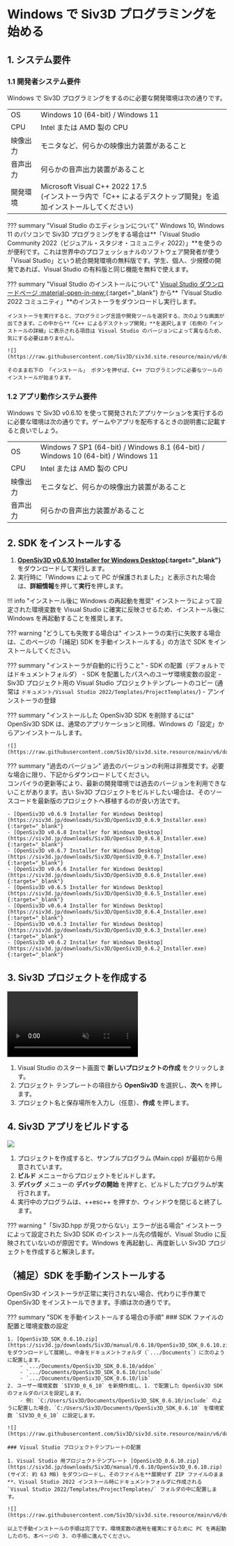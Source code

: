 # Windows で Siv3D プログラミングを始める

## 1. システム要件
### 1.1 開発者システム要件
Windows で Siv3D プログラミングをするのに必要な開発環境は次の通りです。

|  |  |
|--|--|
| OS | Windows 10 (64-bit) /  Windows 11 |
| CPU | Intel または AMD 製の CPU |
| 映像出力 | モニタなど、何らかの映像出力装置があること |
| 音声出力 | 何らかの音声出力装置があること |
| 開発環境 | Microsoft Visual C++ 2022 17.5<br>(インストーラ内で「C++ によるデスクトップ開発」を追加インストールしてください) |

??? summary "Visual Studio のエディションについて"
	Windows 10, Windows 11 のパソコンで Siv3D プログラミングをする場合は**「Visual Studio Community 2022（ビジュアル・スタジオ・コミュニティ 2022）」**を使うのが便利です。これは世界中のプロフェッショナルのソフトウェア開発者が使う「Visual Studio」という統合開発環境の無料版です。学生、個人、少規模の開発であれば、Visual Studio の有料版と同じ機能を無料で使えます。

??? summary "Visual Studio のインストールについて"
	[Visual Studio ダウンロードページ :material-open-in-new:](https://visualstudio.microsoft.com/ja/downloads/){:target="_blank"} から**「Visual Studio 2022 コミュニティ」**のインストーラをダウンロードし実行します。

	インストーラを実行すると、プログラミング言語や開発ツールを選択する、次のような画面が出てきます。この中から**「C++ によるデスクトップ開発」**を選択します（右側の「インストールの詳細」に表示される項目は Visual Studio のバージョンによって異なるため、気にする必要はありません）。

	![](https://raw.githubusercontent.com/Siv3D/siv3d.site.resource/main/v6/download/windows/vs_installer_desktop.png)

	そのまま右下の 「インストール」 ボタンを押せば、C++ プログラミングに必要なツールのインストールが始まります。

### 1.2 アプリ動作システム要件
Windows で Siv3D v0.6.10 を使って開発されたアプリケーションを実行するのに必要な環境は次の通りです。ゲームやアプリを配布するときの説明書に記載すると良いでしょう。

|  |  |
|--|--|
| OS | Windows 7 SP1 (64-bit) / Windows 8.1 (64-bit) / Windows 10 (64-bit) /  Windows 11 |
| CPU | Intel または AMD 製の CPU |
| 映像出力 | モニタなど、何らかの映像出力装置があること |
| 音声出力 | 何らかの音声出力装置があること |

## 2. SDK をインストールする

1. **[OpenSiv3D v0.6.10 Installer for Windows Desktop](https://siv3d.jp/downloads/Siv3D/OpenSiv3D_0.6.10_Installer.exe){:target="_blank"}** をダウンロードして実行します。
1. 実行時に「Windows によって PC が保護されました」と表示された場合は、**詳細情報**を押して**実行**を押します。

!!! info "インストール後に Windows の再起動を推奨"
	インストーラによって設定された環境変数を Visual Studio に確実に反映させるため、インストール後に Windows を再起動することを推奨します。

??? warning "どうしても失敗する場合は"
	インストーラの実行に失敗する場合は、このページの「(補足) SDK を手動インストールする」の方法で SDK をインストールしてください。

??? summary "インストーラが自動的に行うこと"
	- SDK の配置（デフォルトではドキュメントフォルダ）
	- SDK を配置したパスへのユーザ環境変数の設定
	- Siv3D プロジェクト用の Visual Studio プロジェクトテンプレートのコピー (通常は `ドキュメント/Visual Studio 2022/Templates/ProjectTemplates/`)
	- アンインストーラの登録

??? summary "インストールした OpenSiv3D SDK を削除するには"
	OpenSiv3D SDK は、通常のアプリケーションと同様、Windows の「設定」からアンインストールします。

	![](https://raw.githubusercontent.com/Siv3D/siv3d.site.resource/main/v6/download/windows/uninstall.png)

??? summary "過去のバージョン"
    過去のバージョンの利用は非推奨です。必要な場合に限り、下記からダウンロードしてください。  
    コンパイラの更新等により、最新の開発環境では過去のバージョンを利用できないことがあります。古い Siv3D プロジェクトをビルドしたい場合は、そのソースコードを最新版のプロジェクトへ移植するのが良い方法です。

    - [OpenSiv3D v0.6.9 Installer for Windows Desktop](https://siv3d.jp/downloads/Siv3D/OpenSiv3D_0.6.9_Installer.exe){:target="_blank"}
	- [OpenSiv3D v0.6.8 Installer for Windows Desktop](https://siv3d.jp/downloads/Siv3D/OpenSiv3D_0.6.8_Installer.exe){:target="_blank"}
	- [OpenSiv3D v0.6.7 Installer for Windows Desktop](https://siv3d.jp/downloads/Siv3D/OpenSiv3D_0.6.7_Installer.exe){:target="_blank"}
	- [OpenSiv3D v0.6.6 Installer for Windows Desktop](https://siv3d.jp/downloads/Siv3D/OpenSiv3D_0.6.6_Installer.exe){:target="_blank"}
	- [OpenSiv3D v0.6.5 Installer for Windows Desktop](https://siv3d.jp/downloads/Siv3D/OpenSiv3D_0.6.5_Installer.exe){:target="_blank"}
	- [OpenSiv3D v0.6.4 Installer for Windows Desktop](https://siv3d.jp/downloads/Siv3D/OpenSiv3D_0.6.4_Installer.exe){:target="_blank"}
	- [OpenSiv3D v0.6.3 Installer for Windows Desktop](https://siv3d.jp/downloads/Siv3D/OpenSiv3D_0.6.3_Installer.exe){:target="_blank"}
	- [OpenSiv3D v0.6.2 Installer for Windows Desktop](https://siv3d.jp/downloads/Siv3D/OpenSiv3D_0.6.2_Installer.exe){:target="_blank"}

## 3. Siv3D プロジェクトを作成する

<video src="https://github.com/Siv3D/siv3d.site.resource/blob/main/v7/download/msvc.mp4?raw=true" autoplay loop muted playsinline></video>

1. Visual Studio のスタート画面で **新しいプロジェクトの作成** をクリックします。
1. プロジェクト テンプレートの項目から **OpenSiv3D** を選択し、**次へ** を押します。
1. プロジェクト名と保存場所を入力し（任意）、**作成** を押します。


## 4. Siv3D アプリをビルドする
![](https://raw.githubusercontent.com/Siv3D/siv3d.site.resource/main/v7/download/msvc.png)

1. プロジェクトを作成すると、サンプルプログラム (Main.cpp) が最初から用意されています。
1. **ビルド** メニューからプロジェクトをビルドします。
1. **デバッグ** メニューの **デバッグの開始** を押すと、ビルドしたプログラムが実行されます。
1. 実行中のプログラムは、++esc++ を押すか、ウィンドウを閉じると終了します。

??? warning "「Siv3D.hpp が見つからない」エラーが出る場合"
	インストーラによって設定された Siv3D SDK のインストール先の情報が、Visual Studio に反映されていないのが原因です。Windows を再起動し、再度新しい Siv3D プロジェクトを作成すると解決します。

## （補足）SDK を手動インストールする
OpenSiv3D インストーラが正常に実行されない場合、代わりに手作業で OpenSiv3D をインストールできます。手順は次の通りです。

??? summary "SDK を手動インストールする場合の手順"
	### SDK ファイルの配置と環境変数の設定

	1. [OpenSiv3D_SDK_0.6.10.zip](https://siv3d.jp/downloads/Siv3D/manual/0.6.10/OpenSiv3D_SDK_0.6.10.zip) をダウンロードして展開し、中身をドキュメントフォルダ（`.../Documents`）に次のように配置します。
		- `.../Documents/OpenSiv3D_SDK_0.6.10/addon`
		- `.../Documents/OpenSiv3D_SDK_0.6.10/include`
		- `.../Documents/OpenSiv3D_SDK_0.6.10/lib`
	2. ユーザー環境変数 `SIV3D_0_6_10` を新規作成し、1. で配置した OpenSiv3D SDK のフォルダのパスを設定します。
		- 例: `C:/Users/Siv3D/Documents/OpenSiv3D_SDK_0.6.10/include` のように配置した場合、`C:/Users/Siv3D/Documents/OpenSiv3D_SDK_0.6.10` を環境変数 `SIV3D_0_6_10` に設定します。

	![](https://raw.githubusercontent.com/Siv3D/siv3d.site.resource/main/v6/download/windows/envvariable.png)  

	### Visual Studio プロジェクトテンプレートの配置

	1. Visual Studio 用プロジェクトテンプレート [OpenSiv3D_0.6.10.zip](https://siv3d.jp/downloads/Siv3D/manual/0.6.10/OpenSiv3D_0.6.10.zip) (サイズ: 約 63 MB) をダウンロードし、そのファイルを**展開せず ZIP ファイルのまま**、Visual Studio 2022 インストール時にドキュメントフォルダに作成される `Visual Studio 2022/Templates/ProjectTemplates/` フォルダの中に配置します。  

	![](https://raw.githubusercontent.com/Siv3D/siv3d.site.resource/main/v6/download/windows/projecttemplate.png)  

	以上で手動インストールの手順は完了です。環境変数の適用を確実にするために PC を再起動したのち、本ページの 3. の手順に進んでください。
